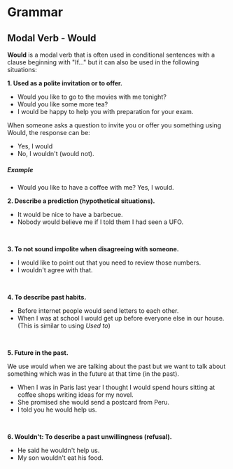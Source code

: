 # Grammar

## Modal Verb - Would

**Would** is a modal verb that is often used in conditional sentences with a clause beginning with "If..." but it can also be used in the following situations:

**1. Used as a polite invitation or to offer.**

   * Would you like to go to the movies with me tonight?
   * Would you like some more tea?
   * I would be happy to help you with preparation for your exam.

When someone asks a question to invite you or offer you something using Would, the response can be: 
* Yes, I would 
* No, I wouldn't (would not).

##### Example

* Would you like to have a coffee with me? Yes, I would.

**2. Describe a prediction (hypothetical situations).**

   * It would be nice to have a barbecue.
   * Nobody would believe me if I told them I had seen a UFO.
<br/>

**3. To not sound impolite when disagreeing with someone.**

   * I would like to point out that you need to review those numbers.
   * I wouldn't agree with that.
<br/>

**4. To describe past habits.**

   * Before internet people would send letters to each other.
   * When I was at school I would get up before everyone else in our house.
(This is similar to using *Used to*)
<br/>

**5. Future in the past.**

We use would when we are talking about the past but we want to talk about something which was in the future at that time (in the past).

  * When I was in Paris last year I thought I would spend hours sitting at coffee shops writing ideas for my novel.
  * She promised she would send a postcard from Peru.
  * I told you he would help us.
<br/>

**6. Wouldn't: To describe a past unwillingness (refusal).**

  * He said he wouldn't help us.
  * My son wouldn't eat his food.